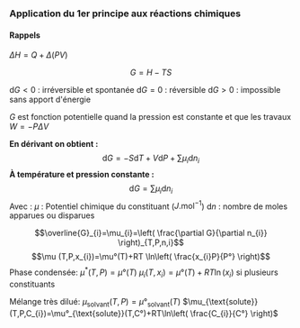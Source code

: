 ### Application du 1er principe aux réactions chimiques

#### Rappels
$\Delta H= Q+\Delta(PV)$

$$G=H-TS$$


$\mathrm{d}G<0$ : irréversible et spontanée
$\mathrm{d}G=0$ : réversible
$\mathrm{d}G > 0$ : impossible sans apport d'énergie

$G$ est fonction potentielle quand la pression est constante et que les travaux $W=-P \Delta V$


**En dérivant on obtient :**
$$\mathrm{d}G=-S\mathrm{d}T+V\mathrm{d}P+\sum \mu_{i}\mathrm{d}n_{i}$$
**À température et pression constante :**
$$\mathrm{d}G=\sum \mu_{i}\mathrm{d}n_{i}$$
Avec :
$\mu$ : Potentiel chimique du constituant ($J.\mathrm{mol}^{-1}$)
$\mathrm{d}n$ : nombre de moles apparues ou disparues

$$\overline{G}_{i}=\mu_{i}=\left( \frac{\partial G}{\partial n_{i}} \right)_{T,P,n,i}$$
$$\mu (T,P,x_{i})=\mu°(T)+RT \ln\left( \frac{x_{i}P}{P°} \right)$$
Phase condensée:
$\mu^{*}(T,P)=\mu°(T)$
$\mu_{i}(T, x_{i})=\mu°(T)+RT\ln(x_{i})$ si plusieurs constituants

Mélange très dilué:
$\mu_{\text{solvant}}(T,P)=\mu°_{\text{solvant}}(T)$
$\mu_{\text{solute}}(T,P,C_{i})=\mu°_{\text{solute}}(T,C°)+RT\ln\left( \frac{C_{i}}{C°} \right)$

